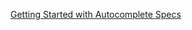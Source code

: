 [Getting Started with Autocomplete Specs](https://www.notion.so/Getting-Started-with-Autocomplete-Specs-9ddc5213614c44108b2fedf64b8d0d00)

